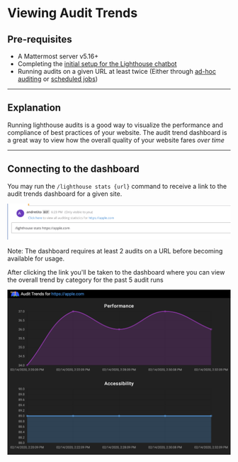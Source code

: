 # Viewing Audit Trends

## Pre-requisites
* A Mattermost server v5.16+
* Completing the [initial setup for the Lighthouse chatbot](/README.md#deployment)
* Running audits on a given URL at least twice (Either through [ad-hoc auditing](/documentation/recipes/ad-hoc.md) or [scheduled jobs](/documentation/recipes/scheduling.md))

---

## Explanation
Running lighthouse audits is a good way to visualize the performance and compliance of best practices of your website. The audit trend dashboard is a great way to view how the overall quality of your website fares _over time_

---

## Connecting to the dashboard
You may run the `/lighthouse stats {url}` command to receive a link to the audit trends dashboard for a given site.

![](/documentation/img/audit-stats-cmd.png)

Note: The dashboard requires at least 2 audits on a URL before becoming available for usage.

After clicking the link you'll be taken to the dashboard where you can view the overall trend by category for the past 5 audit runs

![](/documentation/img/audit-trend-dashboard.png)
